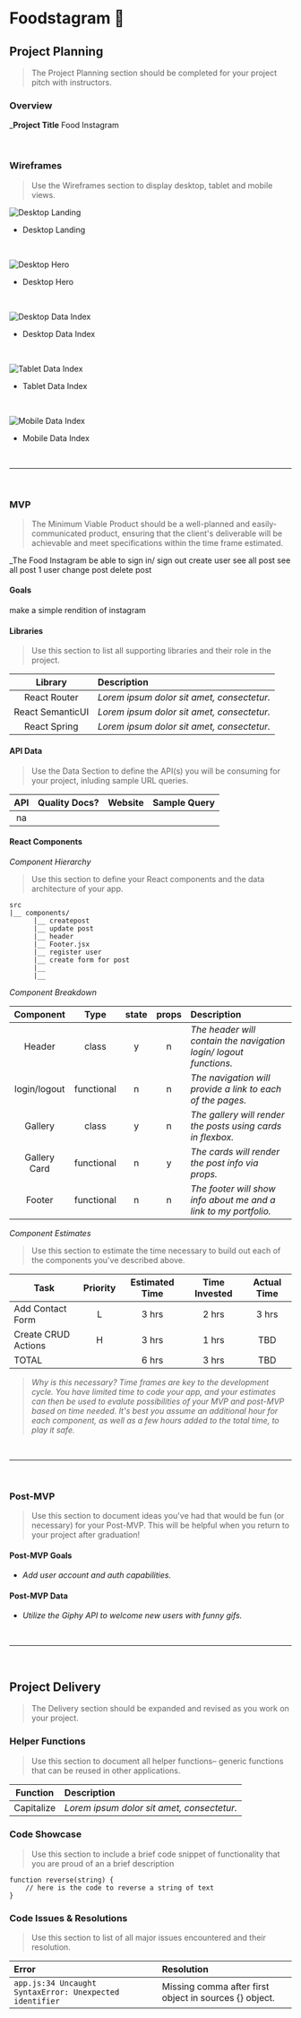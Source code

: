 # **Foodstagram 🐯**

## Project Planning

> The Project Planning section should be completed for your project pitch with instructors.



### Overview

_**Project Title**  Food Instagram

<br>

### Wireframes

> Use the Wireframes section to display desktop, tablet and mobile views.

![Desktop Landing](url)

- Desktop Landing

<br>

![Desktop Hero](url)

- Desktop Hero

<br>

![Desktop Data Index](url)

- Desktop Data Index

<br>

![Tablet Data Index](url)

- Tablet Data Index

<br>

![Mobile Data Index](url)

- Mobile Data Index

<br>

---

<br>

### MVP

> The Minimum Viable Product should be a well-planned and easily-communicated product, ensuring that the client's deliverable will be achievable and meet specifications within the time frame estimated.

_The Food Instagram
be able to sign in/ sign out
create user
see all post 
see all post 1 user
change post
delete post


#### Goals

make a simple rendition of instagram 

#### Libraries

> Use this section to list all supporting libraries and their role in the project.

|     Library      | Description                                |
| :--------------: | :----------------------------------------- |
|   React Router   | _Lorem ipsum dolor sit amet, consectetur._ |
| React SemanticUI | _Lorem ipsum dolor sit amet, consectetur._ |
|   React Spring   | _Lorem ipsum dolor sit amet, consectetur._ |

#### API Data

> Use the Data Section to define the API(s) you will be consuming for your project, inluding sample URL queries.

|    API     | Quality Docs? | Website       | Sample Query                            |
| :--------: | :-----------: | :------------ | :-------------------------------------- |
| na          |              |       |  |

#### React Components

_Component Hierarchy_

> Use this section to define your React components and the data architecture of your app.

```
src
|__ components/
      |__ createpost
      |__ update post
      |__ header
      |__ Footer.jsx
      |__ register user
      |__ create form for post
      |__ 
      |__ 
```

_Component Breakdown_


|  Component   |    Type    | state | props | Description                                                      |
| :----------: | :--------: | :---: | :---: | :--------------------------------------------------------------- |
|    Header    | class     |   y   |   n   | _The header will contain the navigation login/ logout functions._               |
|  login/logout| functional |   n   |   n   | _The navigation will provide a link to each of the pages._       |
|   Gallery    |   class    |   y   |   n   | _The gallery will render the posts using cards in flexbox._      |
| Gallery Card | functional |   n   |   y   | _The cards will render the post info via props._                 |
|    Footer    | functional |   n   |   n   | _The footer will show info about me and a link to my portfolio._ |

_Component Estimates_

> Use this section to estimate the time necessary to build out each of the components you've described above.

| Task                | Priority | Estimated Time | Time Invested | Actual Time |
| ------------------- | :------: | :------------: | :-----------: | :---------: |
| Add Contact Form    |    L     |     3 hrs      |     2 hrs     |    3 hrs    |
| Create CRUD Actions |    H     |     3 hrs      |     1 hrs     |     TBD     |
| TOTAL               |          |     6 hrs      |     3 hrs     |     TBD     |

> _Why is this necessary? Time frames are key to the development cycle. You have limited time to code your app, and your estimates can then be used to evalute possibilities of your MVP and post-MVP based on time needed. It's best you assume an additional hour for each component, as well as a few hours added to the total time, to play it safe._

<br>

---

<br>

### Post-MVP

> Use this section to document ideas you've had that would be fun (or necessary) for your Post-MVP. This will be helpful when you return to your project after graduation!

#### Post-MVP Goals

- _Add user account and auth capabilities._

#### Post-MVP Data

- _Utilize the Giphy API to welcome new users with funny gifs._

<br>

---

<br>

## Project Delivery

> The Delivery section should be expanded and revised as you work on your project.

### Helper Functions

> Use this section to document all helper functions– generic functions that can be reused in other applications.

|  Function  | Description                                |
| :--------: | :----------------------------------------- |
| Capitalize | _Lorem ipsum dolor sit amet, consectetur._ |

### Code Showcase

> Use this section to include a brief code snippet of functionality that you are proud of an a brief description

```
function reverse(string) {
	// here is the code to reverse a string of text
}
```

### Code Issues & Resolutions

> Use this section to list of all major issues encountered and their resolution.

| Error                                                   | Resolution                                             |
| :------------------------------------------------------ | :----------------------------------------------------- |
| `app.js:34 Uncaught SyntaxError: Unexpected identifier` | Missing comma after first object in sources {} object. |
